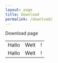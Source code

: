 ```yaml
---
layout: page
title: Download
permalink: /download/
---
```

Download page
<table class="table table-bordered table-striped">
<tr>
  <td>Hallo</td>
  <td>Welt</td>
  <td>!</td>
</tr>
<tr>
  <td>Hallo</td>
  <td>Welt</td>
  <td>!</td>
</tr>
</table>
